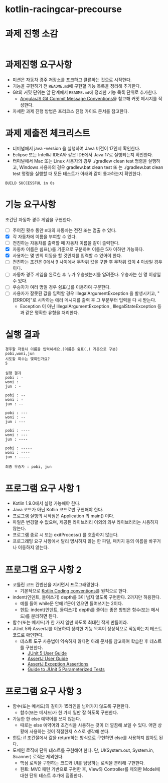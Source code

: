 # kotlin-racingcar-precourse

# 과제 진행 소감
```

```

# 과제진행 요구사항
 - 미션은 자동차 경주 저장소를 포크하고 클론하는 것으로 시작한다.
 - 기능을 구현하기 전 ```README.md```에 구현할 기능 목록을 정리해 추가한다.
 - Git의 커밋 단위는 앞 단계에서 ```README.md```에 정리한 기능 목록 단위로 추가한다.
   - [AngularJS Git Commit Message Conventions](https://gist.github.com/stephenparish/9941e89d80e2bc58a153)을 참고해 커밋 메시지를 작성한다.
 - 자세한 과제 진행 방법은 프리코스 진행 가이드 문서를 참고한다. 

# 과제 제출전 체크리스트
 - 터미널에서 java -version 을 실행하여 Java 버전이 17인지 확인한다. 
 - Eclipse 또는 IntelliJ IDEA와 같은 IDE에서 Java 17로 실행되는지 확인한다. 
 - 터미널에서 Mac 또는 Linux 사용자의 경우 ./gradlew clean test 명령을 실행하고, Windows 사용자의 경우 gradlew.bat clean test 또 는 ./gradlew.bat clean test 명령을 실행할 때 모든 테스트가 아래와 같이 통과하는지 확인한다.
```
BUILD SUCCESSFUL in 0s
```


# 기능 요구사항
초간단 자동차 경주 게임을 구현한다.
 - [ ] 주어진 횟수 동안 n대의 자동차는 전진 또는 멈출 수 있다.
 - [x] 각 자동차에 이름을 부여할 수 있다. 
 - [ ] 전진하는 자동차를 출력할 때 자동차 이름을 같이 출력한다.
 - [x] 자동차 이름은 쉼표(,)를 기준으로 구분하며 이름은 5자 이하만 가능하다.
 - [x] 사용자는 몇 번의 이동을 할 것인지를 입력할 수 있어야 한다.
 - [ ] 전진하는 조건은 0에서 9 사이에서 무작위 값을 구한 후 무작위 값이 4 이상일 경우이다.
 - [ ] 자동차 경주 게임을 완료한 후 누가 우승했는지를 알려준다. 우승자는 한 명 이상일 수 있다.
 - [ ] 우승자가 여러 명일 경우 쉼표(,)를 이용하여 구분한다.
 - [ ] 사용자가 잘못된 값을 입력할 경우 IllegalArgumentException 을 발생시키고, "[ERROR]"로 시작하는 에러 메시지를 출력 후 그 부분부터 입력을 다 시 받는다.
   - Exception 이 아닌 IllegalArgumentException , IllegalStateException 등과 같은 명확한 유형을 처리한다.

# 실행 결과
```
경주할 자동차 이름을 입력하세요.(이름은 쉼표(,) 기준으로 구분) 
pobi,woni,jun
시도할 회수는 몇회인가요?
5

실행 결과
pobi : - 
woni : 
jun : -

pobi : -- 
woni : - 
jun : --

pobi : --- 
woni : -- 
jun : ---

pobi : ---- 
woni : --- 
jun : ----

pobi : ----- 
woni : ---- 
jun : -----

최종 우승자 : pobi, jun
```

# 프로그램 요구 사항 1
- Kotlin 1.9.0에서 실행 가능해야 한다.
- Java 코드가 아닌 Kotlin 코드로만 구현해야 한다.
- 프로그램 실행의 시작점은 Application 의 main() 이다.
- 파일은 변경할 수 없으며, 제공된 라이브러리 이외의 외부 라이브러리는 사용하지 않는다. 
- 프로그램 종료 시 또는 exitProcess() 를 호출하지 않는다. 
- 프로그래밍 요구 사항에서 달리 명시하지 않는 한 파일, 패키지 등의 이름을 바꾸거나 이동하지 않는다.

# 프로그램 요구 사항 2
- 코틀린 코드 컨벤션을 지키면서 프로그래밍한다.
  - 기본적으로 [Kotlin Coding conventions](https://kotlinlang.org/docs/coding-conventions.html)를 원칙으로 한다. 
- indent(인덴트, 들여쓰기) depth를 3이 넘지 않도록 구현한다. 2까지만 허용한다. 
  - 예를 들어 while문 안에 if문이 있으면 들여쓰기는 2이다.
  - 힌트: indent(인덴트, 들여쓰기) depth를 줄이는 좋은 방법은 함수(또는 메서드)를 분리하면 된다.
- 함수(또는 메서드)가 한 가지 일만 하도록 최대한 작게 만들어라.
- JUnit 5와 AssertJ를 이용하여 정리한 기능 목록이 정상적으로 작동하는지 테스트 코드로 확인한다.
  - 테스트 도구 사용법이 익숙하지 않다면 아래 문서를 참고하여 학습한 후 테스트를 구현한다.
    - [JUnit 5 User Guide](https://junit.org/junit5/docs/current/user-guide)
    - [AssertJ User Guide](https://assertj.github.io/doc)
    - [AssertJ Exception Assertions](https://www.baeldung.com/assertj-exception-assertion)
    - [Guide to JUnit 5 Parameterized Tests](https://www.baeldung.com/parameterized-tests-junit-5)

# 프로그램 요구 사항 3
 - 함수(또는 메서드)의 길이가 15라인을 넘어가지 않도록 구현한다. 
   - 함수(또는 메서드)가 한 가지 일만 잘 하도록 구현한다. 
 - 가능한 한 else 예약어를 쓰지 않는다. 
   - 때로는 else 예약어와 조건식을 사용하는 것이 더 깔끔해 보일 수 있다. 어떤 상황에 사용하는 것이 적절한지 스스로 생각해 본다. 
  - 힌트: if 조건절에서 값을 return하는 방식으로 구현하면 else를 사용하지 않아도 된다. 
- 도메인 로직에 단위 테스트를 구현해야 한다. 단, UI(System.out, System.in, Scanner) 로직은 제외한다. 
  - 핵심 로직을 구현하는 코드와 UI를 담당하는 로직을 분리해 구현한다. 
  - 힌트: MVC 패턴 기반으로 구현한 후, View와 Controller를 제외한 Model에 대한 단위 테스트 추가에 집중한다.